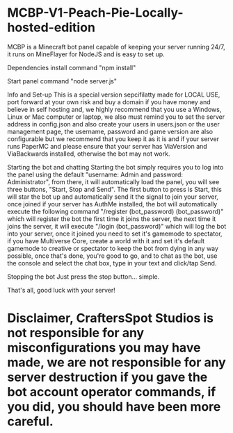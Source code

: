 # MCBP-V1-Peach-Pie-Locally-hosted-edition
MCBP is a Minecraft bot panel capable of keeping your server running 24/7, it runs on MineFlayer for NodeJS and is easy to set up.

Dependencies install command "npm install"

Start panel command "node server.js"

Info and Set-up
This is a special version sepcifilatty made for LOCAL USE, port forward at your own risk and buy a domain if you have money and believe in self hosting and, we highly recommend that you use a Windows, Linux or Mac computer or laptop, we also must remind you to set the server address in config.json and also create your users in users.json or the user management page, the username, password and game version are also configurable but we recommend that you keep it as it is and if your server runs PaperMC and please ensure that your server has ViaVersion and ViaBackwards installed, otherwise the bot may not work.

Starting the bot and chatting
Starting the bot simply requires you to log into the panel using the default "username: Admin and password: Administrator", from there, it will automatically load the panel, you will see three buttons, "Start, Stop and Send". The first button to press is Start, this will star the bot up and automatically send it the signal to join your server, once joined if your server has AuthMe installed, the bot will automatically execute the following command "/register (bot_password) (bot_password)" which will register the bot the first time it joins the server, the next time it joins the server, it will execute "/login (bot_password)" which will log the bot into your server, once it joined you need to set it's gamemode to spectator, if you have Multiverse Core, create a world with it and set it's default gamemode to creative or spectator to keep the bot from dying in any way possible, once that's done, you're good to go, and to chat as the bot, use the console and select the chat box, type in your text and click/tap Send.

Stopping the bot
Just press the stop button... simple.

That's all, good luck with your server!

# Disclaimer, CraftersSpot Studios is not responsible for any misconfigurations you may have made, we are not responsible for any server destruction if you gave the bot account operator commands, if you did, you should have been more careful.  

